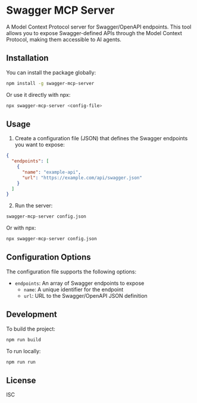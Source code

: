 # Swagger MCP Server

A Model Context Protocol server for Swagger/OpenAPI endpoints. This tool allows you to expose Swagger-defined APIs through the Model Context Protocol, making them accessible to AI agents.

## Installation

You can install the package globally:

```bash
npm install -g swagger-mcp-server
```

Or use it directly with npx:

```bash
npx swagger-mcp-server <config-file>
```

## Usage

1. Create a configuration file (JSON) that defines the Swagger endpoints you want to expose:

```json
{
  "endpoints": [
    {
      "name": "example-api",
      "url": "https://example.com/api/swagger.json"
    }
  ]
}
```

2. Run the server:

```bash
swagger-mcp-server config.json
```

Or with npx:

```bash
npx swagger-mcp-server config.json
```

## Configuration Options

The configuration file supports the following options:

- `endpoints`: An array of Swagger endpoints to expose
  - `name`: A unique identifier for the endpoint
  - `url`: URL to the Swagger/OpenAPI JSON definition

## Development

To build the project:

```bash
npm run build
```

To run locally:

```bash
npm run run
```

## License

ISC